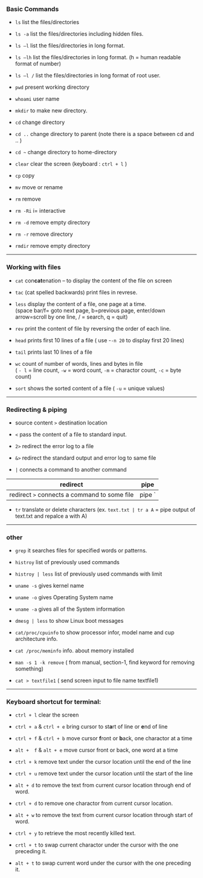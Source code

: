 ### Basic Commands

* ` ls `        list the files/directories 
* ` ls -a `     list the files/directories including hidden files.
* ` ls –l `     list the files/directories in long format.
* ` ls –lh `    list the files/directories in long format. (h = human readable format of number)
* ` ls –l / `   list the files/directories in long format of root user.

* ` pwd `       present working directory
* ` whoami `    user name
* ` mkdir `     to make new directory.
* ` cd `        change directory
* ` cd .. `     change directory to parent (note there is a space between cd and .. )
* ` cd ~ `      change directory to home-directory
* ` clear `     clear the screen  (keyboard : ` ctrl + l ` )

* ` cp `        copy
* ` mv `        move or rename
* ` rm `        remove
* ` rm -Ri `    i= interactive
* ` rm -d `     remove empty directory
* ` rm -r `     remove directory
* ` rmdir `     remove empty directory

-------

### Working with files

* ` cat `       con**cat**enation – to display the content of the file on screen
* ` tac `       (cat spelled backwards) print files in revrese. 

* ` less `      display the content of a file, one page at a time. <br/>
(space bar/f= goto next page, b=previous page, enter/down arrow=scroll by one line, / = search, q = quit)
* ` rev `       print the content of file by reversing the order of each line.  
* ` head `      prints first 10 lines of a file ( use -` -n 20 `  to display first 20 lines)
* ` tail `      prints last 10 lines of a file
* ` wc `        count of number of words, lines and bytes in file <br/>
( ` - l ` = line count, ` -w ` = word count,  ` -m ` = charactor count, ` -c ` = byte count)
* ` sort `      shows the sorted content of a file ( ` -u ` = unique values)

-------

### Redirecting & piping

* source content ` > ` destination location
* ` < `     pass the content of a file to standard input.
* ` 2> `    redirect the error log to a file
* ` &> `    redirect the standard output and error log to same file
  
* ` | `     connects a command to another command

| redirect                                       | pipe                                             |
| ---------------------------------------------- | -------------------------------------------------|
| redirect ` > ` connects a command to some file | pipe ` | ` connects a command to another command |

* ` tr `    translate or delete characters
(ex. ` text.txt | tr a A ` = pipe output of text.txt and repalce a with A)


-------

### other

* ` grep `      it searches files for specified words or patterns.
* ` histroy `  list of previously used commands
* ` histroy | less `  list of previously used commands with limit

* ` uname -s ` gives kernel name
* ` uname -o ` gives Operating System name
* ` uname -a ` gives all of the System information

* ` dmesg | less `      to show Linux boot messages
* ` cat/proc/cpuinfo `  to show processor infor, model name and cup architecture info.
* ` cat /proc/meminfo ` info. about memory installed

* ` man -s 1 -k remove ` ( from manual, section-1, find keyword for removing something)

* ` cat > textfile1 `   ( send screen input to file name textfile1)

-------

### Keyboard shortcut for terminal:

* ` ctrl + l ` clear the screen

* ` ctrl + a ` & ` ctrl + e ` bring cursor to st**a**rt of line or **e**nd of line
* ` ctrl + f ` & ` ctrl + b ` move cursor **f**ront or **b**ack, one charactor at a time

* ` alt +  f ` & ` alt + e ` move cursor front or back, one word at a time
  
* ` ctrl + k ` remove text under the cursor location until the end of the line
* ` ctrl + u ` remove text under the cursor location until the start of the line

* ` alt + d ` to remove the text from current cursor location through end of word.
* ` ctrl + d ` to remove one charactor from current cursor location.

* ` alt + w ` to remove the text from current cursor location through start of word.

* ` ctrl + y ` to retrieve the most recently killed text.

* ` crtl + t ` to swap current charactor under the cursor with the one preceding it. 
* ` alt + t ` to swap current word under the cursor with the one preceding it. 
